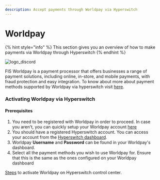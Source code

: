 ```yaml
---
description: Accept payments through Worldpay via Hyperswitch
---
```


# Worldpay

{% hint style="info" %}
This section gives you an overview of how to make payments via Worldpay through Hyperswitch
{% endhint %}

![logo\_discord](https://payswitcher.com/icons/homePageIcons/logos/worldpayLogo.svg)

FIS Worldpay is a payment processor that offers businesses a range of payment solutions, including online, in-store, and mobile payments, with fraud protection and easy integration. To know about more about payment methods supported by Worldpay via hyperswitch visit [here](https://payswitcher.com/pm-list).

### Activating Worldpay via Hyperswitch

#### Prerequisites

1. You need to be registered with Worldpay in order to proceed. In case you aren't, you can quickly setup your Worldpay account [here](https://online.worldpay.com/)
2. You should have a registered Hyperswitch account. You can access your account from the [Hyperswitch dashboard](https://app.payswitcher.com/).
3. Worldpay **Username** and **Password** can be found in your Worldpay's dashboard.
4. Select all the payment methods you wish to use Worldpay for. Ensure that this is the same as the ones configured on your Worldpay dashboard

[Steps](https://docs.payswitcher.com/hyperswitch-cloud/connectors/activate-connector-on-hyperswitch) to activate Worldpay on Hyperswitch control center.
